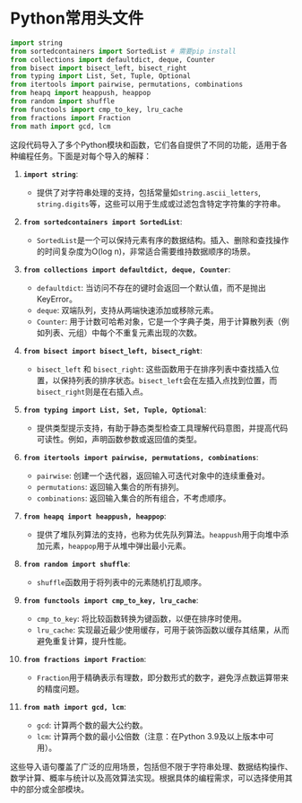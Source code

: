 # Python常用头文件

```python
import string
from sortedcontainers import SortedList # 需要pip install
from collections import defaultdict, deque, Counter
from bisect import bisect_left, bisect_right
from typing import List, Set, Tuple, Optional
from itertools import pairwise, permutations, combinations
from heapq import heappush, heappop
from random import shuffle
from functools import cmp_to_key, lru_cache
from fractions import Fraction
from math import gcd, lcm
```



这段代码导入了多个Python模块和函数，它们各自提供了不同的功能，适用于各种编程任务。下面是对每个导入的解释：

1. **`import string`**:
   - 提供了对字符串处理的支持，包括常量如`string.ascii_letters`, `string.digits`等，这些可以用于生成或过滤包含特定字符集的字符串。

2. **`from sortedcontainers import SortedList`**:
   - `SortedList`是一个可以保持元素有序的数据结构。插入、删除和查找操作的时间复杂度为O(log n)，非常适合需要维持数据顺序的场景。

3. **`from collections import defaultdict, deque, Counter`**:
   - `defaultdict`: 当访问不存在的键时会返回一个默认值，而不是抛出KeyError。
   - `deque`: 双端队列，支持从两端快速添加或移除元素。
   - `Counter`: 用于计数可哈希对象，它是一个字典子类，用于计算散列表（例如列表、元组）中每个不重复元素出现的次数。

4. **`from bisect import bisect_left, bisect_right`**:
   - `bisect_left` 和 `bisect_right`: 这些函数用于在排序列表中查找插入位置，以保持列表的排序状态。`bisect_left`会在左插入点找到位置，而`bisect_right`则是在右插入点。

5. **`from typing import List, Set, Tuple, Optional`**:
   - 提供类型提示支持，有助于静态类型检查工具理解代码意图，并提高代码可读性。例如，声明函数参数或返回值的类型。

6. **`from itertools import pairwise, permutations, combinations`**:
   - `pairwise`: 创建一个迭代器，返回输入可迭代对象中的连续重叠对。
   - `permutations`: 返回输入集合的所有排列。
   - `combinations`: 返回输入集合的所有组合，不考虑顺序。

7. **`from heapq import heappush, heappop`**:
   - 提供了堆队列算法的支持，也称为优先队列算法。`heappush`用于向堆中添加元素，`heappop`用于从堆中弹出最小元素。

8. **`from random import shuffle`**:
   - `shuffle`函数用于将列表中的元素随机打乱顺序。

9. **`from functools import cmp_to_key, lru_cache`**:
   - `cmp_to_key`: 将比较函数转换为键函数，以便在排序时使用。
   - `lru_cache`: 实现最近最少使用缓存，可用于装饰函数以缓存其结果，从而避免重复计算，提升性能。

10. **`from fractions import Fraction`**:
    - `Fraction`用于精确表示有理数，即分数形式的数字，避免浮点数运算带来的精度问题。

11. **`from math import gcd, lcm`**:
    - `gcd`: 计算两个数的最大公约数。
    - `lcm`: 计算两个数的最小公倍数（注意：在Python 3.9及以上版本中可用）。

这些导入语句覆盖了广泛的应用场景，包括但不限于字符串处理、数据结构操作、数学计算、概率与统计以及高效算法实现。根据具体的编程需求，可以选择使用其中的部分或全部模块。